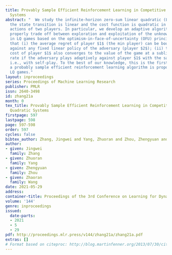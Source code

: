 ```yaml
---
title: Provably Sample Efficient Reinforcement Learning in Competitive Linear Quadratic
  Systems
abstract: "  We study the infinite-horizon zero-sum linear quadratic (LQ) games, where
  the state transition is linear and the cost function is quadratic in states and
  actions of two players. In particular, we develop an adaptive algorithm that can
  properly trade off between exploration and exploitation of the unknown environment
  in LQ games based on the optimism-in-face-of-uncertainty (OFU) principle. We show
  that (i) the average regret of player $1$ (the min player) can be bounded by $\\widetilde{\\mathcal{O}}(1/\\sqrt{T})$
  against any fixed linear policy of the adversary (player $2$); (ii) the average
  cost of player $1$ also converges to the value of the game at a sublinear  $\\widetilde{\\mathcal{O}}(1/\\sqrt{T})$
  rate if the adversary plays adaptively against player $1$ with the same algorithm,
  i.e., with self-play. To the best of our knowledge, this is the first time that
  a probably sample efficient reinforcement learning algorithm is proposed for zero-sum
  LQ games."
layout: inproceedings
series: Proceedings of Machine Learning Research
publisher: PMLR
issn: 2640-3498
id: zhang21a
month: 0
tex_title: Provably Sample Efficient Reinforcement Learning in Competitive Linear
  Quadratic Systems
firstpage: 597
lastpage: 598
page: 597-598
order: 597
cycles: false
bibtex_author: Zhang, Jingwei and Yang, Zhuoran and Zhou, Zhengyuan and Wang, Zhaoran
author:
- given: Jingwei
  family: Zhang
- given: Zhuoran
  family: Yang
- given: Zhengyuan
  family: Zhou
- given: Zhaoran
  family: Wang
date: 2021-05-29
address:
container-title: Proceedings of the 3rd Conference on Learning for Dynamics and Control
volume: '144'
genre: inproceedings
issued:
  date-parts:
  - 2021
  - 5
  - 29
pdf: http://proceedings.mlr.press/v144/zhang21a/zhang21a.pdf
extras: []
# Format based on citeproc: http://blog.martinfenner.org/2013/07/30/citeproc-yaml-for-bibliographies/
---
```

